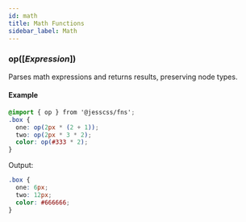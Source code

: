 ```yaml
---
id: math
title: Math Functions
sidebar_label: Math
---
```


### op([_Expression_])

Parses math expressions and returns results, preserving node types.

#### Example
```scss
@import { op } from '@jesscss/fns';
.box {
  one: op(2px * (2 + 1));
  two: op(2px * 3 * 2);
  color: op(#333 * 2);
}
```
Output:
```css
.box {
  one: 6px;
  two: 12px;
  color: #666666;
}
```
